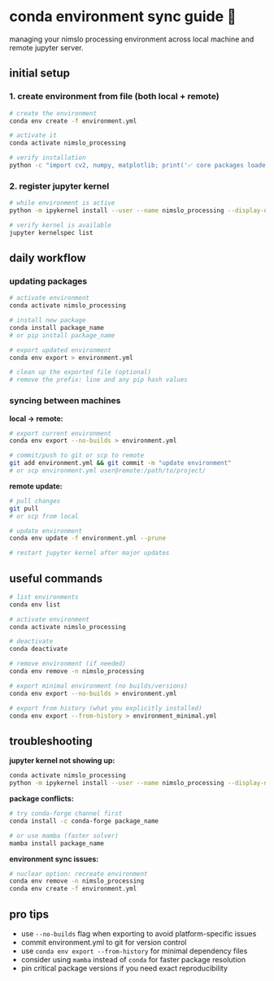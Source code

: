 # conda environment sync guide 🐍

managing your nimslo processing environment across local machine and remote jupyter server.

## initial setup

### 1. create environment from file (both local + remote)

```bash
# create the environment
conda env create -f environment.yml

# activate it
conda activate nimslo_processing

# verify installation
python -c "import cv2, numpy, matplotlib; print('✅ core packages loaded')"
```

### 2. register jupyter kernel

```bash
# while environment is active
python -m ipykernel install --user --name nimslo_processing --display-name "nimslo processing"

# verify kernel is available
jupyter kernelspec list
```

## daily workflow

### updating packages

```bash
# activate environment
conda activate nimslo_processing

# install new package
conda install package_name
# or pip install package_name

# export updated environment
conda env export > environment.yml

# clean up the exported file (optional)
# remove the prefix: line and any pip hash values
```

### syncing between machines

**local → remote:**
```bash
# export current environment
conda env export --no-builds > environment.yml

# commit/push to git or scp to remote
git add environment.yml && git commit -m "update environment"
# or scp environment.yml user@remote:/path/to/project/
```

**remote update:**
```bash
# pull changes
git pull
# or scp from local

# update environment
conda env update -f environment.yml --prune

# restart jupyter kernel after major updates
```

## useful commands

```bash
# list environments
conda env list

# activate environment
conda activate nimslo_processing

# deactivate
conda deactivate

# remove environment (if needed)
conda env remove -n nimslo_processing

# export minimal environment (no builds/versions)
conda env export --no-builds > environment.yml

# export from history (what you explicitly installed)
conda env export --from-history > environment_minimal.yml
```

## troubleshooting

**jupyter kernel not showing up:**
```bash
conda activate nimslo_processing
python -m ipykernel install --user --name nimslo_processing --display-name "nimslo processing" --force
```

**package conflicts:**
```bash
# try conda-forge channel first
conda install -c conda-forge package_name

# or use mamba (faster solver)
mamba install package_name
```

**environment sync issues:**
```bash
# nuclear option: recreate environment
conda env remove -n nimslo_processing
conda env create -f environment.yml
```

## pro tips

- use `--no-builds` flag when exporting to avoid platform-specific issues
- commit environment.yml to git for version control
- use `conda env export --from-history` for minimal dependency files
- consider using `mamba` instead of `conda` for faster package resolution
- pin critical package versions if you need exact reproducibility